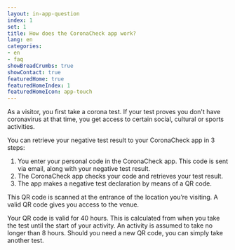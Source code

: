 ```yaml
---
layout: in-app-question
index: 1
set: 1
title: How does the CoronaCheck app work?
lang: en
categories:
- en
- faq
showBreadCrumbs: true
showContact: true
featuredHome: true
featuredHomeIndex: 1
featuredHomeIcon: app-touch
---
```

As a visitor, you first take a corona test. If your test proves you don't have coronavirus at that time, you get access to certain social, cultural or sports activities.

You can retrieve your negative test result to your CoronaCheck app in 3 steps:

1. You enter your personal code in the CoronaCheck app. This code is sent via email, along with your negative test result.
2. The CoronaCheck app checks your code and retrieves your test result.
3. The app makes a negative test declaration by means of a QR code.  

This QR code is scanned at the entrance of the location you’re visiting. A valid QR code gives you access to the venue.

Your QR code is valid for 40 hours. This is calculated from when you take the test until the start of your activity. An activity is assumed to take no longer than 8 hours. Should you need a new QR code, you can simply take another test.
